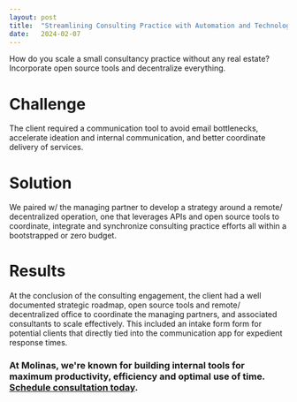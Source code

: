 ```yaml
---
layout: post
title:  "Streamlining Consulting Practice with Automation and Technology"
date:   2024-02-07
---
```


<p class="intro"><span class="dropcap">H</span>ow do you scale a small consultancy practice without any real estate? Incorporate open source tools and decentralize everything.</p>

# Challenge
The client required a communication tool to avoid email bottlenecks, accelerate ideation and internal communication, and better coordinate delivery of services.

# Solution
We paired w/ the managing partner to develop a strategy around a remote/ decentralized operation, one that leverages APIs and open source tools to coordinate, integrate and synchronize consulting practice efforts all within a bootstrapped or zero budget.

# Results
At the conclusion of the consulting engagement, the client had a well documented strategic roadmap, open source tools and remote/ decentralized office to coordinate the managing partners, and associated consultants to scale effectively. This included an intake form form for potential clients that directly tied into the communication app for expedient response times.

### At Molinas, we're known for building internal tools for maximum productivity, efficiency and optimal use of time. [Schedule consultation today](/contact).
